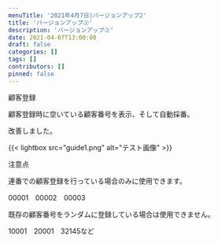 ```yaml
---
menuTitle: '2021年4月7日|バージョンアップ2'
title: 'バージョンアップ②'
description: 'バージョンアップ②'
date: 2021-04-07T13:00:00
draft: false
categories: []
tags: []
contributors: []
pinned: false
---
```


顧客登録

顧客登録時に空いている顧客番号を表示、そして自動採番。

改善しました。

{{< lightbox src="guide1.png" alt="テスト画像" >}}

注意点

連番での顧客登録を行っている場合のみに使用できます。

00001　00002　00003

既存の顧客番号をランダムに登録している場合は使用できません。

10001　20001　32145など
